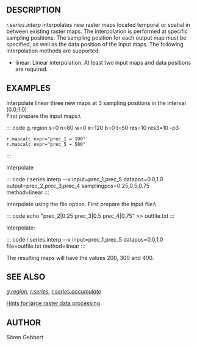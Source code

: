 ## DESCRIPTION

*r.series.interp* interpolates new raster maps located temporal or
spatial in between existing raster maps. The interpolation is performed
at specific sampling positions. The sampling position for each output
map must be specified, as well as the data position of the input maps.
The following interpolation methods are supported.

-   linear: Linear interpolation. At least two input maps and data
    positions are required.

## EXAMPLES

Interpolate linear three new maps at 3 sampling positions in the
interval (0.0;1.0)\
First prepare the input maps:\

::: code
    g.region s=0 n=80 w=0 e=120 b=0 t=50 res=10 res3=10 -p3

    r.mapcalc expr="prec_1 = 100"
    r.mapcalc expr="prec_5 = 500"
:::

Interpolate

::: code
    r.series.interp --v input=prec_1,prec_5 datapos=0.0,1.0 \
                      output=prec_2,prec_3,prec_4 samplingpos=0.25,0.5,0.75 \
                      method=linear
:::

Interpolate using the file option. First prepare the input file:\

::: code
    echo "prec_2|0.25
    prec_3|0.5
    prec_4|0.75" >> outfile.txt
:::

Interpolate:

::: code
    r.series.interp --v input=prec_1,prec_5 datapos=0.0,1.0 file=outfile.txt method=linear
:::

The resulting maps will have the values 200, 300 and 400.

## SEE ALSO

*[g.region](g.region.html), [r.series](r.series.html),
[r.series.accumulate](r.series.accumulate.html)*

[Hints for large raster data
processing](https://grasswiki.osgeo.org/wiki/Large_raster_data_processing)

## AUTHOR

Sören Gebbert
